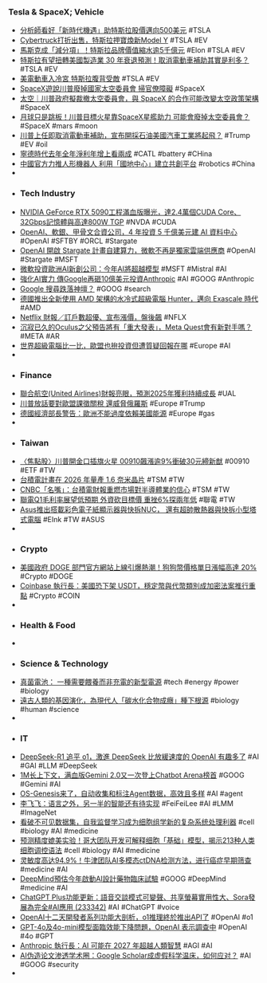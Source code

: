 ### Tesla & SpaceX; Vehicle
- [分析師看好「新時代機遇」助特斯拉股價邁向500美元](https://news.cnyes.com/news/id/5843532) #TSLA
- [Cybertruck打折出售，特斯拉押寶煥新Model Y](https://hao.cnyes.com/post/132495) #TSLA #EV
- [馬斯克成「減分項」！特斯拉品牌價值縮水逾5千億元](https://ec.ltn.com.tw/article/breakingnews/4931195) #Elon #TSLA #EV
- [特斯拉有望扭轉美國製造業 30 年衰退預測！取消電動車補助其實是利多？](https://today.line.me/tw/v2/article/kE3qk1M) #TSLA #EV
- [美電動車入冷宮 特斯拉腹背受敵](https://www1.hkej.com/dailynews/investment/article/3983495/美電動車入冷宮-特斯拉腹背受敵) #TSLA #EV
- [SpaceX遊說川普廢掉國家太空委員會 掃官僚障礙](https://www.moneydj.com/kmdj/news/newsviewer.aspx?a=d775d756-8516-401e-880b-8ba075f2be7c) #SpaceX
- [太空｜川普政府擬裁撤太空委員會，與 SpaceX 的合作可能改變太空政策架構](https://today.line.me/tw/v2/article/XYJQE9Z) #SpaceX
- [月球只是跳板！川普目標火星靠SpaceX星艦助力 可能會廢掉太空委員會？](https://news.pchome.com.tw/science/technice/20250122/index-73751286466102338005.html) #SpaceX #mars #moon
- [川普上任即取消電動車補助，宣布開採石油美國汽車工業將起飛？](https://cars.tvbs.com.tw/life/234082) #Trump #EV #oil
- [寧德時代去年全年淨利年增上看兩成](https://news.cnyes.com/news/id/5843284) #CATL #battery #CHina
- [中國官方力推人形機器人 利用「國地中心」建立共創平台](https://news.cnyes.com/news/id/5843894) #robotics #China
-
- ### Tech Industry
- [NVIDIA GeForce RTX 5090工程滿血版曝光，達2.4萬個CUDA Core、32Gbps記憶體與高達800W TGP](https://www.cool3c.com/article/233367) #NVDA #CUDA
- [OpenAI、軟銀、甲骨文合資公司，4 年投資 5 千億美元建 AI 資料中心](https://finance.technews.tw/2025/01/22/the-stargate-project-is-a-new-company-to-build-new-ai-infrastructure-for-openai-in-the-united-states/) #OpenAI #SFTBY #ORCL #Stargate
- [OpenAI 開啟 Stargate 計畫自建算力，微軟不再是獨家雲端供應商](https://technews.tw/2025/01/22/microsoft-and-openai-evolve-partnership-to-drive-the-next-phase-of-ai/) #OpenAI #Stargate #MSFT
- [微軟投資歐洲AI新創公司：今年AI將超越模型](https://news.cnyes.com/news/id/5843291) #MSFT #Mistral #AI
- [強化AI實力 傳Google再砸10億美元投資Anthropic](https://news.cnyes.com/news/id/5844003) #AI #GOOG #Anthropic
- [Google 搜尋跌落神壇？](https://www.inside.com.tw/article/37376-google-search-loses-dominant-market-position) #GOOG #search
- [德國推出全新使用 AMD 架構的水冷式超級電腦 Hunter，邁向 Exascale 時代](https://www.techbang.com/posts/120987-hunter-water-cooled-supercomputer-amd) #AMD
- [Netflix 財報／訂戶數超優、宣布漲價，盤後飆](https://finance.technews.tw/2025/01/22/netflix-2024-quarterly-earnings/) #NFLX
- [沉寂已久的Oculus之父預告將有「重大發表」，Meta Quest會有新對手嗎？](https://www.techbang.com/posts/121043-oculusmeta-quest) #META #AR
- [世界超級電腦比一比，歐盟也拚投資但遭質疑回報在哪](https://technews.tw/2025/01/22/supercomputer-investment-compete/) #Europe #AI
-
- ### Finance
- [聯合航空(United Airlines)財報亮眼，預測2025年獲利持續成長](https://uanalyze.com.tw/articles/995409864) #UAL
- [​川普放話要對歐盟課徵關稅 還威脅俄羅斯](https://news.cnyes.com/news/id/5843660) #Europe #Trump
- [德國經濟部長警告：歐洲不能過度依賴美國能源](https://news.cnyes.com/news/id/5843260) #Europe #gas
-
- ### Taiwan
- [〈焦點股〉川普開金口插旗火星 00910飆漲逾9%衝破30元締新猷](https://news.cnyes.com/news/id/5840802) #00910 #ETF #TW
- [台積電計畫在 2026 年量產 1.6 奈米晶片](https://www.techbang.com/posts/120944-tsmc-plans-to-mass-produce-16nm-chips-in-2026) #TSM #TW
- [CNBC「名嘴」：台積電財報重燃市場對半導體業的信心](https://ec.ltn.com.tw/article/breakingnews/4931282) #TSM #TW
- [聯電Q1毛利率展望低預期 外資砍目標價 重挫6%探兩年低](https://news.cnyes.com/news/id/5843795) #聯電 #TW
- [Asus推出搭載彩色電子紙顯示器與快拆NUC， 還有超帥散熱器與快拆小型塔式電腦](https://www.techbang.com/posts/121050-asus-nuc-lunar-lake) #EInk #TW #ASUS
-
- ### Crypto
- [美國政府 DOGE 部門官方網站上線引爆熱潮！狗狗幣價格單日漲幅高達 20%](https://abmedia.io/us-government-doge-department-official-website) #Crypto #DOGE
- [Coinbase 執行長：美國恐下架 USDT，穩定幣與代幣類別成加密法案推行重點](https://abmedia.io/coinbase-ceo-interview-crypto-stablecoin-usdt-stargate) #Crypto #COIN
-
- ### Health & Food
-
- ### Science & Technology
- [真菌電池： 一種需要餵養而非充電的新型電源](https://www.techbang.com/posts/121003-fungal-battery-a-new-type-of-power-source-that-needs-to-be) #tech #energy #power #biology
- [遠古人類的基因演化，為現代人「碳水化合物成癮」種下根源](https://technews.tw/2025/01/22/university-of-buffalo-researchers-uncover-ancient-roots-of-carb-addictio/) #biology #human #science
-
- ### IT
- [DeepSeek-R1 追平 o1，激進 DeepSeek 比放緩速度的 OpenAI 有趣多了](https://technews.tw/2025/01/22/deepseek-r1-vs-openai-o1/) #AI #GAI #LLM #DeepSeek
- [1M长上下文，满血版Gemini 2.0又一次登上Chatbot Arena榜首](https://www.jiqizhixin.com/articles/2025-01-22-6) #GOOG #Gemini #AI
- [OS-Genesis来了，自动收集和标注Agent数据，高效且多样](https://www.jiqizhixin.com/articles/2025-01-22-4) #AI #agent
- [李飞飞：语言之外，另一半的智能还有待实现](https://www.jiqizhixin.com/articles/2025-01-22-7) #FeiFeiLee #AI #LMM #ImageNet
- [看破不可见数据集，自我监督学习成为细胞组学新的复杂系统处理利器](https://www.jiqizhixin.com/articles/2025-01-21-10) #cell #biology #AI #medicine
- [预测精度媲美实验！哥大团队开发可解释细胞「基础」模型，揭示213种人类细胞调控语法](https://www.jiqizhixin.com/articles/2025-01-21-11) #cell #biology #AI #medicine
- [灵敏度高达94.9%！牛津团队AI多模态ctDNA检测方法，进行癌症早期筛查](https://www.jiqizhixin.com/articles/2025-01-22-11) #medicine #AI
- [DeepMind預估今年啟動AI設計藥物臨床試驗](https://www.taiwan-healthcare.org/zh/news-detail?id=0sqgtka0j2jjdhgp) #GOOG #DeepMind #medicine #AI
- [ChatGPT Plus功能更新：語音交談模式可變聲、共享螢幕實用性大、Sora發展為完全#AI應用 (233342)](https://www.cool3c.com/article/233342) #AI #ChatGPT #voice
- [OpenAI十二天開發者系列功能大剖析，o1推理終於推出API了](https://www.ithome.com.tw/news/167067) #OpenAI #o1
- [GPT-4o及4o-mini模型面臨效能下降問題，OpenAI 表示調查中](https://www.techbang.com/posts/121042-gpt-4o4o-miniopenai) #OpenAI #4o #GPT
- [Anthropic 執行長：AI 可能在 2027 年超越人類智慧](https://technews.tw/2025/01/22/ai-could-surpass-human-intelligence-by-2027/) #AGI #AI
- [AI伪造论文渗透学术圈：Google Scholar成虚假科学温床，如何应对？](https://www.jiqizhixin.com/articles/2025-01-22-10) #AI #GOOG #security
-
